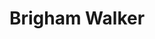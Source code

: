 ---
title: "Brigham Walker"
presenter_id: brigham_walker
layout: member_all_presentations
permalink: /member_full_publications/:presenter_id/
---